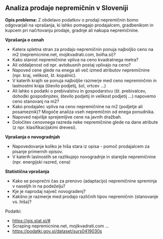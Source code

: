 ## Analiza prodaje nepremičnin v Sloveniji

**Opis problema:** Z obdelavo podatkov o prodaji nepremičnin bomo odgovarjali na vprašanja, ki lahko pomagajo prodajalcem, gradbenikom in kupcem pri načrtovanju prodaje, gradnje ali nakupa nepremičnine.

**Vprašanja o cenah**
- Katera spletna stran za prodajo nepremičnin ponuja najboljšo ceno na m2 (nepremicnine.net, mojikvadrati.com, bolha.si)?
- Kako starost nepremičnine vpliva na ceno kvadratnega metra?
- Ali oddaljenost od npr. avtobusnih postaj vplivajo na ceno?
- Napoved cene glede na enega ali več izmed atributov nepremičnine (npr. kraj, velikost, št. kopalnic).
- V katerih krajih se ponuja najboljše razmerje med ceno nepreminčnin in lastnostmi kraja (število podjetij, šol, vrtcev ...)
- Ali lahko s podatki o prebivalstvu in gospodarstvu (št. prebivalcev, dohodki gospodinjstev, število podjetij in velikost podjetij …) napovemo ceno stanovanj na m2?
- Kako prodajalec vpliva na ceno nepremičnine na m2 (podjetje ali posameznik)? Mogoče analiza vseh nepremičnin od enega ponudnika.
- Napoved najvišje sprejemljive cene na javnih dražbah.
- Določitev cenovnega razreda neke nepremičnine glede na dane atribute (z npr. klasifikacijskimi drevesi).

**Vprašanja o novogradnjah**
- Napovedovanje koliko je hiša stara iz opisa - pomoč prodajalcem za pisanje primernih opisov.
- V katerih lastnostih se razlikujejo novogradnje in starejše nepremičnine (npr. energijski razred, cena)

**Statistična vprašanja**
- Kako se povprečni čas za prenovo (adaptacijo) nepremičnine spreminja v naseljih in na podeželju?
- Kje je naprodaj največ novogradenj?
- Kakšno je razmerje med prodajo različnih tipov nepremičnin (stanovanje vs. hiša)?

Podatki:
- https://gis.stat.si/# 
- Scraping nepremicnine.net, mojikvadrati.com …
- https://podatki.gov.si/dataset/surs0419030s
